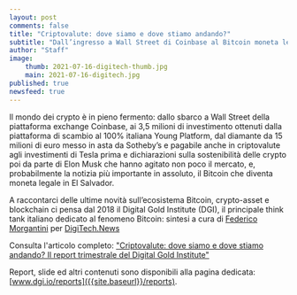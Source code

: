 ```yaml
---
layout: post
comments: false
title: "Criptovalute: dove siamo e dove stiamo andando?"
subtitle: "Dall’ingresso a Wall Street di Coinbase al Bitcoin moneta legale in El Salvador. Le novità sulle criptovalute nel Report DGI" 
author: "Staff"
image:
    thumb: 2021-07-16-digitech-thumb.jpg
    main: 2021-07-16-digitech.jpg
published: true
newsfeed: true
---
```


Il mondo dei crypto è in pieno fermento: dallo sbarco a Wall Street della piattaforma exchange Coinbase, ai 3,5 milioni di investimento ottenuti dalla piattaforma di scambio al 100% italiana Young Platform, dal diamante da 15 milioni di euro messo in asta da Sotheby’s  e pagabile anche in criptovalute agli investimenti di Tesla prima e dichiarazioni sulla sostenibilità delle crypto poi da parte di Elon Musk che hanno agitato non poco il mercato, e, probabilmente la notizia più importante in assoluto, il Bitcoin che diventa moneta legale in El Salvador.

A raccontarci delle ultime novità sull’ecosistema Bitcoin, crypto-asset e blockchain ci pensa dal 2018 il Digital Gold Institute (DGI), il principale think tank italiano dedicato al fenomeno Bitcoin: sintesi a cura di [Federico Morgantini](https://it.linkedin.com/in/federico-morgantini/) per [DigiTech.News](https://www.digitech.news/cryptovalute-dove-siamo-e-dove-stiamo-andando-report-dgi-digital-gold-institute/)

Consulta l'articolo completo: ["Criptovalute: dove siamo e dove stiamo andando? Il report trimestrale del Digital Gold Institute"](https://www.digitech.news/cryptovalute-dove-siamo-e-dove-stiamo-andando-report-dgi-digital-gold-institute/)

Report, slide ed altri contenuti sono disponibili alla pagina dedicata: [www.dgi.io/reports]({{site.baseurl}}/reports).

